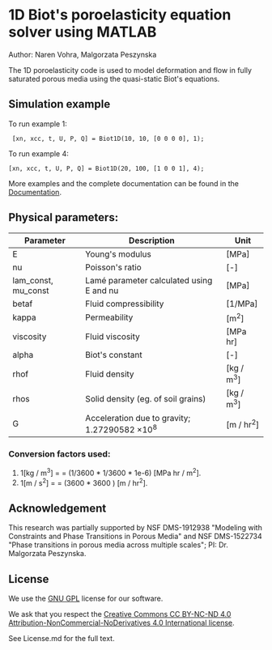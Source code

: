 # 1D Biot's poroelasticity equation solver using MATLAB

Author: Naren Vohra, Malgorzata Peszynska

The 1D poroelasticity code is used to model deformation and flow in fully saturated porous media using the quasi-static Biot's equations.

## Simulation example

To run example 1:

``` [xn, xcc, t, U, P, Q] = Biot1D(10, 10, [0 0 0 0], 1);```

To run example 4:

``` [xn, xcc, t, U, P, Q] = Biot1D(20, 100, [1 0 0 1], 4); ```

More examples and the complete documentation can be found in the [Documentation](https://github.com/nvohra0016/Biot1D-MATLAB/blob/452e0725a63db48f469df6ea6edb58c15e7215f8/Documentation.pdf).

## Physical parameters:

| Parameter           | Description                              | Unit                 |
|---------------------|------------------------------------------|----------------------|
| E                   | Young's modulus                          | [MPa]                |
| nu                  | Poisson's ratio                          | [-]                  |
| lam_const, mu_const | Lamé parameter calculated using E and nu | [MPa]                |
| betaf               | Fluid compressibility                    | [1/MPa]              |
| kappa               | Permeability                             | [m<sup>2</sup>]      |
| viscosity           | Fluid viscosity                          | [MPa hr]             |
| alpha               | Biot's constant                          | [-]                  |
| rhof                | Fluid density                             | [kg / m<sup>3</sup>] |
| rhos                | Solid density (eg. of soil grains)       | [kg / m<sup>3</sup>] |
| G                   | Acceleration due to gravity; 1.27290582 $\times 10^8$                 | [m / hr<sup>2</sup>]  |

### Conversion factors used:
1. 1[kg / m<sup>3</sup>] =  = (1/3600 * 1/3600 * 1e-6) [MPa hr / m<sup>2</sup>].
2. 1[m / s<sup>2</sup>] =  = (3600 * 3600 ) [m / hr<sup>2</sup>].

## Acknowledgement 

This research was partially supported by NSF DMS-1912938 "Modeling with Constraints and Phase Transitions in Porous Media" and NSF DMS-1522734 "Phase transitions in porous media across multiple scales"; PI: Dr. Malgorzata Peszynska. 

## License

We use the [GNU GPL](https://www.gnu.org/licenses/licenses.en.html#GPL) license for our software. 

We ask that you respect the [Creative Commons CC BY-NC-ND 4.0 Attribution-NonCommercial-NoDerivatives 4.0 International license](https://creativecommons.org/licenses/by-nc-sa/4.0/legalcode).

See License.md for the full text.


















